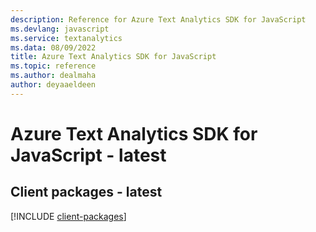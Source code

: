 ```yaml
---
description: Reference for Azure Text Analytics SDK for JavaScript
ms.devlang: javascript
ms.service: textanalytics
ms.data: 08/09/2022
title: Azure Text Analytics SDK for JavaScript
ms.topic: reference
ms.author: dealmaha
author: deyaaeldeen
---
```

# Azure Text Analytics SDK for JavaScript - latest

## Client packages - latest
[!INCLUDE [client-packages](text-analytics-client-index.md)]